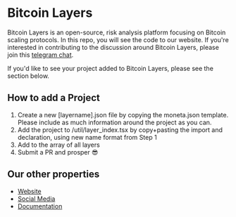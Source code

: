 # Bitcoin Layers

Bitcoin Layers is an open-source, risk analysis platform focusing on Bitcoin scaling protocols. In this repo, you will see the code to our website. If you're interested in contributing to the discussion around Bitcoin Layers, please join this [telegram chat](https://t.me/+8rv-1I2gkmQ4ZmJh).

If you'd like to see your project added to Bitcoin Layers, please see the section below.

## How to add a Project

1. Create a new [layername].json file by copying the moneta.json template. Please include as much information around the project as you can.
2. Add the project to /util/layer_index.tsx by copy+pasting the import and declaration, using new name format from Step 1
3. Add to the array of all layers
4. Submit a PR and prosper 😎

## Our other properties

-   [Website](https://bitcoinlayers.org)
-   [Social Media](https://twitter.com/bitcoinlayers)
-   [Documentation](https://bitcoin-layers.gitbook.io/bitcoin-layers)
